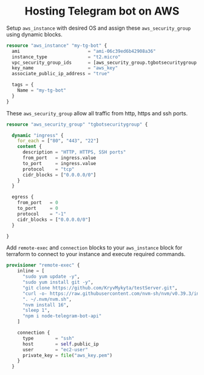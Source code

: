 <h1 align="center">Hosting Telegram bot on AWS</h1>

Setup `aws_instance` with desired OS and assign these `aws_security_group` using dynamic blocks.
```tf
resource "aws_instance" "my-tg-bot" {
  ami                         = "ami-06c39ed6b42908a36"
  instance_type               = "t2.micro"
  vpc_security_group_ids      = [aws_security_group.tgbotsecuritygroup.id]
  key_name                    = "aws_key"
  associate_public_ip_address = "true"

  tags = {
    Name = "my-tg-bot"
  }
}

```
These `aws_security_group` allow all traffic from http, https and ssh ports.

```tf
resource "aws_security_group" "tgbotsecuritygroup" {

  dynamic "ingress" {
    for_each = ["80", "443", "22"]
    content {
      description = "HTTP, HTTPS, SSH ports"
      from_port   = ingress.value
      to_port     = ingress.value
      protocol    = "tcp"
      cidr_blocks = ["0.0.0.0/0"]
    }
  }

  egress {
    from_port   = 0
    to_port     = 0
    protocol    = "-1"
    cidr_blocks = ["0.0.0.0/0"]
  }

}
```

Add `remote-exec` and `connection` blocks to your `aws_instance` block for terraform to connect to your instance and execute required commands.

```tf
provisioner "remote-exec" {
    inline = [
      "sudo yum update -y",
      "sudo yum install git -y",
      "git clone https://github.com/KryvMykyta/testServer.git",
      "curl -o- https://raw.githubusercontent.com/nvm-sh/nvm/v0.39.3/install.sh | bash",
      ". ~/.nvm/nvm.sh",
      "nvm install 16",
      "sleep 1",
      "npm i node-telegram-bot-api"
    ]

    connection {
      type        = "ssh"
      host        = self.public_ip
      user        = "ec2-user"
      private_key = file("aws_key.pem")
    }
  }
```

